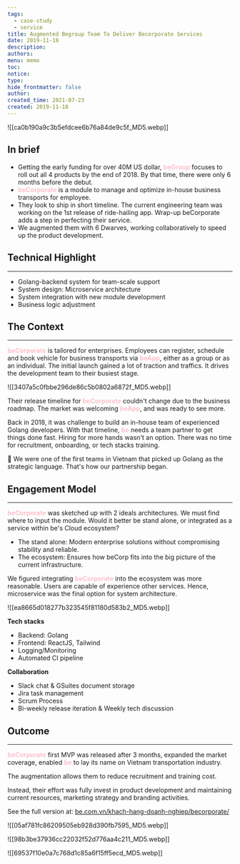 ```yaml
---
tags:
  - case-study
  - service
title: Augmented Begroup Team To Deliver Becorporate Services
date: 2019-11-18
description: 
authors: 
menu: memo
toc: 
notice: 
type: 
hide_frontmatter: false
author: 
created_time: 2021-07-23
created: 2019-11-18
---
```


![[ca0b190a9c3b5efdcee6b76a84de9c5f_MD5.webp]]

## In brief

* Getting the early funding for over 40M US dollar, <span style='color:pink'>**beGroup**</span> focuses to roll out all 4 products by the end of 2018. By that time, there were only 6 months before the debut.
* <span style='color:pink'>**beCorporate**</span> is a module to manage and optimize in-house business transports for employee. 
* They look to ship in short timeline. The current engineering team was working on the 1st release of ride-hailing app. Wrap-up beCorporate adds a step in perfecting their service.
* We augmented them with 6 Dwarves, working collaboratively to speed up the product development.

## Technical Highlight

---

* Golang-backend system for team-scale support
* System design: Microservice architecture
* System integration with new module development
* Business logic adjustment 

## The Context

---

<!-- column_list 4b43e3bf-66ed-4040-92fd-4c7656262c16 -->

<!-- column 4d7b45ea-a269-4674-b9cf-239c80df3ebb -->

<span style='color:pink'>**beCorporate**</span> is tailored for enterprises. Employees can register, schedule and book vehicle for business transports via <span style='color:pink'>**beApp**</span>, either as a group or as an individual. The initial launch gained a lot of traction and traffics. It drives the development team to their busiest stage.

<!-- column 158b674b-7f8a-4d0d-857a-1e1fd184117c -->

![[3407a5c0fbbe296de86c5b0802a6872f_MD5.webp]]

Their release timeline for <span style='color:pink'>**beCorporate**</span> couldn't change due to the business roadmap. The market was welcoming <span style='color:pink'>**beApp**</span>, and was ready to see more. 

Back in 2018, it was challenge to build an in-house team of experienced Golang developers. With that timeline, <span style='color:pink'>**be**</span> needs a team partner to get things done fast. Hiring for more hands wasn't an option. There was no time for recruitment, onboarding, or tech stacks training. 


🔑 We were one of the first teams in Vietnam that picked up Golang as the strategic language. That's how our partnership began. 


## Engagement Model

---

<span style='color:pink'>**beCorporate**</span> was sketched up with 2 ideals architectures. We must find where to input the module. Would it better be stand alone, or integrated as a service within be's Cloud ecosystem?

* The stand alone: Modern enterprise solutions without compromising stability and reliable. 
* The ecosystem: Ensures how beCorp fits into the big picture of the current infrastructure. 

We figured integrating <span style='color:pink'>**beCorporate**</span> into the ecosystem was more reasonable. Users are capable of experience other services. Hence, microservice was the final option for system architecture.

![[ea8665d018277b323545f81180d583b2_MD5.webp]]

<!-- column_list 1e5793ed-b2c3-4b89-9fd2-128b44e8caf4 -->

<!-- column 56607821-4be2-4179-ad1b-b9dc062bf124 -->

**Tech stacks**

* Backend: Golang
* Frontend: ReactJS, Tailwind
* Logging/Monitoring
* Automated CI pipeline

<!-- column eca059a0-25d5-456a-9bdf-9cdb1cb601da -->

**Collaboration**

* Slack chat & GSuites document storage
* Jira task management
* Scrum Process
* Bi-weekly release iteration & Weekly tech discussion

## Outcome

---

<!-- column_list c2b7ee7e-b47b-4d9f-808d-de42bc01783b -->

<!-- column 67e97816-cad6-474e-828d-860533ae687a -->

<span style='color:pink'>**beCorporate**</span> first MVP was released after 3 months, expanded the market coverage, enabled <span style='color:pink'>**be**</span> to lay its name on Vietnam transportation industry.

The augmentation allows them to reduce recruitment and training cost. 

Instead, their effort was fully invest in product development and maintaining current resources, marketing strategy and branding activities.


See the full version at: <span style='color:pink'>[be.com.vn/khach-hang-doanh-nghiep/becorporate/](https://be.com.vn/khach-hang-doanh-nghiep/becorporate/)</span>

<!-- column c29f4006-a5a1-4512-babe-a6e3dee24d14 -->

![[05af781fc86209505eb928d390fb7595_MD5.webp]]


<!-- column_list a0a0bf79-ec47-4865-a5a6-6256f9dd9ead -->

<!-- column 80ca8183-5da9-466b-9df7-6ad41ae834b0 -->

![[98b3be37936cc22032f52d776aa4c211_MD5.webp]]

<!-- column b22213f5-2ed3-4943-be59-be9d800aa1eb -->

![[69537f10e0a7c768d1c85a6f15ff5ecd_MD5.webp]]
